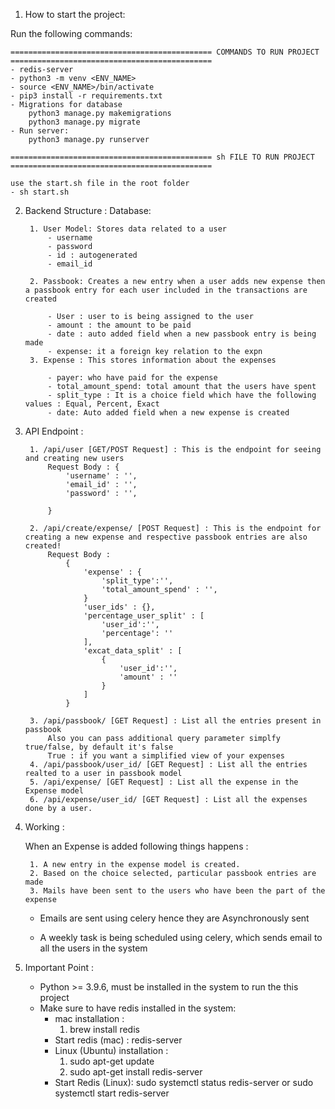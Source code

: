 1. How to start the project:

Run the following commands:

    ============================================= COMMANDS TO RUN PROJECT =============================================
    - redis-server
    - python3 -m venv <ENV_NAME>
    - source <ENV_NAME>/bin/activate
    - pip3 install -r requirements.txt
    - Migrations for database 
        python3 manage.py makemigrations
        python3 manage.py migrate
    - Run server:
        python3 manage.py runserver

    ============================================= sh FILE TO RUN PROJECT =============================================
    
    use the start.sh file in the root folder
    - sh start.sh

2. Backend Structure :
    Database:
   
        1. User Model: Stores data related to a user
            - username
            - password
            - id : autogenerated
            - email_id
        
        2. Passbook: Creates a new entry when a user adds new expense then a passbook entry for each user included in the transactions are created

            - User : user to is being assigned to the user
            - amount : the amount to be paid
            - date : auto added field when a new passbook entry is being made
            - expense: it a foreign key relation to the expn
        3. Expense : This stores information about the expenses

            - payer: who have paid for the expense
            - total_amount_spend: total amount that the users have spent
            - split_type : It is a choice field which have the following values : Equal, Percent, Exact
            - date: Auto added field when a new expense is created

4. API Endpoint :
   
        1. /api/user [GET/POST Request] : This is the endpoint for seeing and creating new users
            Request Body : {
                'username' : '',
                'email_id' : '',
                'password' : '',

            }

        2. /api/create/expense/ [POST Request] : This is the endpoint for creating a new expense and respective passbook entries are also created!
            Request Body : 
                {
                    'expense' : {
                        'split_type':'',
                        'total_amount_spend' : '',
                    }
                    'user_ids' : {},
                    'percentage_user_split' : [
                        'user_id':'',
                        'percentage': ''
                    ],
                    'excat_data_split' : [
                        {
                            'user_id':'',
                            'amount' : ''
                        }
                    ]
                }

        3. /api/passbook/ [GET Request] : List all the entries present in passbook
            Also you can pass additional query parameter simplfy true/false, by default it's false
            True : if you want a simplified view of your expenses 
        4. /api/passbook/user_id/ [GET Request] : List all the entries realted to a user in passbook model
        5. /api/expense/ [GET Request] : List all the expense in the Expense model
        6. /api/expense/user_id/ [GET Request] : List all the expenses done by a user.

6. Working :
   
    When an Expense is added following things happens :
   
        1. A new entry in the expense model is created.
        2. Based on the choice selected, particular passbook entries are made
        3. Mails have been sent to the users who have been the part of the  expense
    
    - Emails are sent using celery hence they are Asynchronously sent

    - A weekly task is being scheduled using celery, which sends email to all the users in the system

8. Important Point :

    - Python >= 3.9.6, must be installed in the system to run the this project
    - Make sure to have redis installed in the system:
        - mac installation : 
            1. brew install redis
        - Start redis (mac) : 
            redis-server
        - Linux (Ubuntu) installation : 
            1. sudo apt-get update 
            2. sudo apt-get install redis-server
        - Start Redis (Linux):
            sudo systemctl status redis-server or sudo systemctl start redis-server

        

